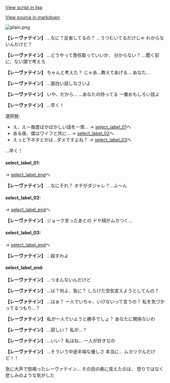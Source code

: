 [View script in lisp](../scripts/10022302.txt)

[View source in markdown](10022302.md)

![plain.png](../images/backgrounds/plain.png)

**【レーヴァテイン】**
…なに？反省してるの？
…うつむいてるだけじゃ
わからないんだけど？

**【レーヴァテイン】**
…どうやって責任取っていいか、
分からない？
…聞く前に、ない頭で考えろ

**【レーヴァテイン】**
ちゃんと考えた？
じゃあ…教えてあげる…
あなた…

**【レーヴァテイン】**
…面白い話しなさいよ

**【レーヴァテイン】**
いや、だから…
…あなたの持ってる
一番おもしろい話よ

**【レーヴァテイン】**
…早く！

選択肢:
- え、え〜毎度ばかばかしい話を一席… → [select_label_01](#select_label_01)へ
- ある夜、僕はワイフと共に… → [select_label_02](#select_label_02)へ
- えっと下ネタとかは…ダメですよね？ → [select_label_03](#select_label_03)へ

…早く！

#### select_label_01:
 → [select_label_end](#select_label_end)へ

**【レーヴァテイン】**
…なにそれ？
オチがダジャレ？…ふ〜ん

#### select_label_02:
 → [select_label_end](#select_label_end)へ

**【レーヴァテイン】**
ジョーク言ったあとの
ドヤ顔がムカつく…

#### select_label_03:
 → [select_label_end](#select_label_end)へ

**【レーヴァテイン】**
…殺すわよ

#### select_label_end:

**【レーヴァテイン】**
…つまんないんだけど

**【レーヴァテイン】**
…は？何よ、急に？
しらけた空気変えようとしてんの？

**【レーヴァテイン】**
…はぁ？
一人でいちゃ、いけないって言うの？
私を気づかってるつもり…？

**【レーヴァテイン】**
私が一人でいようと勝手でしょ？
あなたに関係ないわ

**【レーヴァテイン】**
…寂しい？
私が…？

**【レーヴァテイン】**
…いい？
私はね…
一人が好きなの

**【レーヴァテイン】**
…そういう中途半端な優しさ
本当に…
ムカツクんだけど！！

急に大声で怒鳴ったレーヴァテイン…
その目の奥に見えたのは、
怒りではなく悲しみのような気がした